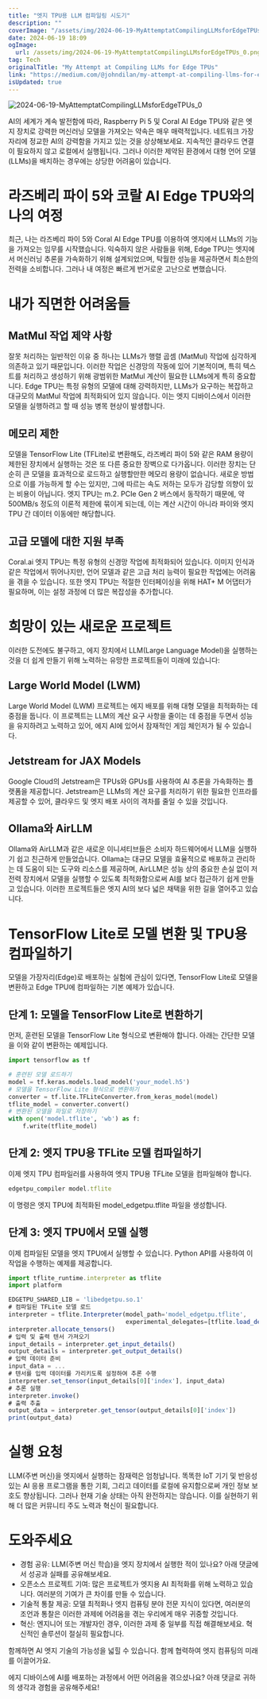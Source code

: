```yaml
---
title: "엣지 TPU용 LLM 컴파일링 시도기"
description: ""
coverImage: "/assets/img/2024-06-19-MyAttemptatCompilingLLMsforEdgeTPUs_0.png"
date: 2024-06-19 18:09
ogImage: 
  url: /assets/img/2024-06-19-MyAttemptatCompilingLLMsforEdgeTPUs_0.png
tag: Tech
originalTitle: "My Attempt at Compiling LLMs for Edge TPUs"
link: "https://medium.com/@johndilan/my-attempt-at-compiling-llms-for-edge-tpus-897a62b4ce11"
isUpdated: true
---
```







![2024-06-19-MyAttemptatCompilingLLMsforEdgeTPUs_0](/assets/img/2024-06-19-MyAttemptatCompilingLLMsforEdgeTPUs_0.png)

AI의 세계가 계속 발전함에 따라, Raspberry Pi 5 및 Coral AI Edge TPU와 같은 엣지 장치로 강력한 머신러닝 모델을 가져오는 약속은 매우 매력적입니다. 네트워크 가장자리에 정교한 AI의 강력함을 가지고 있는 것을 상상해보세요. 지속적인 클라우드 연결이 필요하지 않고 로컬에서 실행됩니다. 그러나 이러한 제약된 환경에서 대형 언어 모델(LLMs)을 배치하는 경우에는 상당한 어려움이 있습니다.

# 라즈베리 파이 5와 코랄 AI Edge TPU와의 나의 여정

최근, 나는 라즈베리 파이 5와 Coral AI Edge TPU를 이용하여 엣지에서 LLMs의 기능을 가져오는 임무를 시작했습니다. 익숙하지 않은 사람들을 위해, Edge TPU는 엣지에서 머신러닝 추론을 가속화하기 위해 설계되었으며, 탁월한 성능을 제공하면서 최소한의 전력을 소비합니다. 그러나 내 여정은 빠르게 번거로운 고난으로 변했습니다.


<div class="content-ad"></div>

# 내가 직면한 어려움들

## MatMul 작업 제약 사항

잘못 처리하는 일반적인 이유 중 하나는 LLMs가 행렬 곱셈 (MatMul) 작업에 심각하게 의존하고 있기 때문입니다. 이러한 작업은 신경망의 작동에 있어 기본적이며, 특히 텍스트를 처리하고 생성하기 위해 광범위한 MatMul 계산이 필요한 LLMs에게 특히 중요합니다. Edge TPU는 특정 유형의 모델에 대해 강력하지만, LLMs가 요구하는 복잡하고 대규모의 MatMul 작업에 최적화되어 있지 않습니다. 이는 엣지 디바이스에서 이러한 모델을 실행하려고 할 때 성능 병목 현상이 발생합니다.

## 메모리 제한

<div class="content-ad"></div>

모델을 TensorFlow Lite (TFLite)로 변환해도, 라즈베리 파이 5와 같은 RAM 용량이 제한된 장치에서 실행하는 것은 또 다른 중요한 장벽으로 다가옵니다. 이러한 장치는 단순히 큰 모델을 효과적으로 로드하고 실행할만한 메모리 용량이 없습니다. 새로운 방법으로 이를 가능하게 할 수는 있지만, 그에 따르는 속도 저하는 모두가 감당할 의향이 있는 비용이 아닙니다. 엣지 TPU는 m.2. PCIe Gen 2 버스에서 동작하기 때문에, 약 500MB/s 정도의 이론적 제한에 묶이게 되는데, 이는 계산 시간이 아니라 파이와 엣지 TPU 간 데이터 이동에만 해당합니다.

## 고급 모델에 대한 지원 부족

Coral.ai 엣지 TPU는 특정 유형의 신경망 작업에 최적화되어 있습니다. 이미지 인식과 같은 작업에서 뛰어나지만, 언어 모델과 같은 고급 처리 능력이 필요한 작업에는 어려움을 겪을 수 있습니다. 또한 엣지 TPU는 적절한 인터페이싱을 위해 HAT+ M 어댑터가 필요하며, 이는 설정 과정에 더 많은 복잡성을 추가합니다.

# 희망이 있는 새로운 프로젝트

<div class="content-ad"></div>

이러한 도전에도 불구하고, 에지 장치에서 LLM(Large Language Model)을 실행하는 것을 더 쉽게 만들기 위해 노력하는 유망한 프로젝트들이 미래에 있습니다:

## Large World Model (LWM)

Large World Model (LWM) 프로젝트는 에지 배포를 위해 대형 모델을 최적화하는 데 중점을 둡니다. 이 프로젝트는 LLM의 계산 요구 사항을 줄이는 데 중점을 두면서 성능을 유지하려고 노력하고 있어, 에지 AI에 있어서 잠재적인 게임 체인저가 될 수 있습니다.

## Jetstream for JAX Models

<div class="content-ad"></div>

Google Cloud의 Jetstream은 TPUs와 GPUs를 사용하여 AI 추론을 가속화하는 플랫폼을 제공합니다. Jetstream은 LLMs의 계산 요구를 처리하기 위한 필요한 인프라를 제공할 수 있어, 클라우드 및 엣지 배포 사이의 격차를 줄일 수 있을 것입니다.

## Ollama와 AirLLM

Ollama와 AirLLM과 같은 새로운 이니셔티브들은 소비자 하드웨어에서 LLM을 실행하기 쉽고 친근하게 만들었습니다. Ollama는 대규모 모델을 효율적으로 배포하고 관리하는 데 도움이 되는 도구와 리소스를 제공하며, AirLLM은 성능 상의 중요한 손실 없이 저전력 장치에서 모델을 실행할 수 있도록 최적화함으로써 AI를 보다 접근하기 쉽게 만들고 있습니다. 이러한 프로젝트들은 엣지 AI의 보다 넓은 채택을 위한 길을 열어주고 있습니다.

# TensorFlow Lite로 모델 변환 및 TPU용 컴파일하기

<div class="content-ad"></div>

모델을 가장자리(Edge)로 배포하는 실험에 관심이 있다면, TensorFlow Lite로 모델을 변환하고 Edge TPU에 컴파일하는 기본 예제가 있습니다.

## 단계 1: 모델을 TensorFlow Lite로 변환하기

먼저, 훈련된 모델을 TensorFlow Lite 형식으로 변환해야 합니다. 아래는 간단한 모델을 이와 같이 변환하는 예제입니다.

```python
import tensorflow as tf

# 훈련된 모델 로드하기
model = tf.keras.models.load_model('your_model.h5')
# 모델을 TensorFlow Lite 형식으로 변환하기
converter = tf.lite.TFLiteConverter.from_keras_model(model)
tflite_model = converter.convert()
# 변환된 모델을 파일로 저장하기
with open('model.tflite', 'wb') as f:
    f.write(tflite_model)
```

<div class="content-ad"></div>

## 단계 2: 엣지 TPU용 TFLite 모델 컴파일하기

이제 엣지 TPU 컴파일러를 사용하여 엣지 TPU용 TFLite 모델을 컴파일해야 합니다.

```js
edgetpu_compiler model.tflite
```

이 명령은 엣지 TPU에 최적화된 model_edgetpu.tflite 파일을 생성합니다.

<div class="content-ad"></div>

## 단계 3: 엣지 TPU에서 모델 실행

이제 컴파일된 모델을 엣지 TPU에서 실행할 수 있습니다. Python API를 사용하여 이 작업을 수행하는 예제를 제공합니다.

```js
import tflite_runtime.interpreter as tflite
import platform

EDGETPU_SHARED_LIB = 'libedgetpu.so.1'
# 컴파일된 TFLite 모델 로드
interpreter = tflite.Interpreter(model_path='model_edgetpu.tflite', 
                                 experimental_delegates=[tflite.load_delegate(EDGETPU_SHARED_LIB)])
interpreter.allocate_tensors()
# 입력 및 출력 텐서 가져오기
input_details = interpreter.get_input_details()
output_details = interpreter.get_output_details()
# 입력 데이터 준비
input_data = ...
# 텐서를 입력 데이터를 가리키도록 설정하여 추론 수행
interpreter.set_tensor(input_details[0]['index'], input_data)
# 추론 실행
interpreter.invoke()
# 출력 추출
output_data = interpreter.get_tensor(output_details[0]['index'])
print(output_data)
```

# 실행 요청

<div class="content-ad"></div>

LLM(주변 머신)을 엣지에서 실행하는 잠재력은 엄청납니다. 똑똑한 IoT 기기 및 반응성 있는 AI 응용 프로그램을 통한 기회, 그리고 데이터를 로컬에 유지함으로써 개인 정보 보호도 향상됩니다. 그러나 현재 기술 상태는 아직 완전하지는 않습니다. 이를 실현하기 위해 더 많은 커뮤니티 주도 노력과 혁신이 필요합니다.

# 도와주세요

- 경험 공유: LLM(주변 머신 학습)을 엣지 장치에서 실행한 적이 있나요? 아래 댓글에서 성공과 실패를 공유해보세요.
- 오픈소스 프로젝트 기여: 많은 프로젝트가 엣지용 AI 최적화를 위해 노력하고 있습니다. 여러분의 기여가 큰 차이를 만들 수 있습니다.
- 기술적 통찰 제공: 모델 최적화나 엣지 컴퓨팅 분야 전문 지식이 있다면, 여러분의 조언과 통찰은 이러한 과제에 어려움을 겪는 우리에게 매우 귀중할 것입니다.
- 혁신: 엔지니어 또는 개발자인 경우, 이러한 과제 중 일부를 직접 해결해보세요. 혁신적인 솔루션이 절실히 필요합니다.

함께하면 AI 엣지 기술의 가능성을 넓힐 수 있습니다. 함께 협력하여 엣지 컴퓨팅의 미래를 이끌어가요.

<div class="content-ad"></div>

에지 디바이스에 AI를 배포하는 과정에서 어떤 어려움을 겪으셨나요? 아래 댓글로 귀하의 생각과 경험을 공유해주세요!